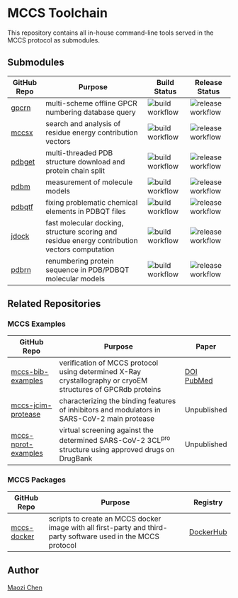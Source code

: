 # MCCS Toolchain

This repository contains all in-house command-line tools served in the MCCS protocol as submodules.

## Submodules

|GitHub Repo|Purpose|Build Status|Release Status|
|-|-|-|-|
|[gpcrn](https://github.com/stcmz/gpcrn)|multi-scheme offline GPCR numbering database query|![build workflow](https://github.com/stcmz/gpcrn/actions/workflows/build.yml/badge.svg)|![release workflow](https://github.com/stcmz/gpcrn/actions/workflows/release.yml/badge.svg)|
|[mccsx](https://github.com/stcmz/mccsx)|search and analysis of residue energy contribution vectors|![build workflow](https://github.com/stcmz/mccsx/actions/workflows/build.yml/badge.svg)|![release workflow](https://github.com/stcmz/mccsx/actions/workflows/release.yml/badge.svg)|
|[pdbget](https://github.com/stcmz/pdbget)|multi-threaded PDB structure download and protein chain split|![build workflow](https://github.com/stcmz/pdbget/actions/workflows/build.yml/badge.svg)|![release workflow](https://github.com/stcmz/pdbget/actions/workflows/release.yml/badge.svg)|
|[pdbm](https://github.com/stcmz/pdbm)|measurement of molecule models|![build workflow](https://github.com/stcmz/pdbm/actions/workflows/build.yml/badge.svg)|![release workflow](https://github.com/stcmz/pdbm/actions/workflows/release.yml/badge.svg)|
|[pdbqtf](https://github.com/stcmz/pdbqtf)|fixing problematic chemical elements in PDBQT files|![build workflow](https://github.com/stcmz/pdbqtf/actions/workflows/build.yml/badge.svg)|![release workflow](https://github.com/stcmz/pdbqtf/actions/workflows/release.yml/badge.svg)|
|[jdock](https://github.com/stcmz/jdock)|fast molecular docking, structure scoring and residue energy contribution vectors computation|![build workflow](https://github.com/stcmz/jdock/actions/workflows/build.yml/badge.svg)|![release workflow](https://github.com/stcmz/jdock/actions/workflows/release.yml/badge.svg)|
|[pdbrn](https://github.com/stcmz/pdbrn)|renumbering protein sequence in PDB/PDBQT molecular models|![build workflow](https://github.com/stcmz/pdbrn/actions/workflows/build.yml/badge.svg)|![release workflow](https://github.com/stcmz/pdbrn/actions/workflows/release.yml/badge.svg)|


## Related Repositories

### MCCS Examples

|GitHub Repo|Purpose|Paper|
|-|-|-|
|[mccs-bib-examples](https://github.com/stcmz/mccs-bib-examples)|verification of MCCS protocol using determined X-Ray crystallography or cryoEM structures of GPCRdb proteins|[DOI](https://doi.org/10.1093/bib/bbaa260)<br/>[PubMed](https://pubmed.ncbi.nlm.nih.gov/33078827/)|
|[mccs-jcim-protease](https://github.com/stcmz/mccs-jcim-protease)|characterizing the binding features of inhibitors and modulators in SARS-CoV-2 main protease|Unpublished|
|[mccs-nprot-examples](https://github.com/stcmz/mccs-nprot-examples)|virtual screening against the determined SARS-CoV-2 3CL<sup>pro</sup> structure using approved drugs on DrugBank|Unpublished|

### MCCS Packages

|GitHub Repo|Purpose|Registry|
|-|-|-|
|[mccs-docker](https://github.com/stcmz/mccs-docker)|scripts to create an MCCS docker image with all first-party and third-party software used in the MCCS protocol|[DockerHub](https://hub.docker.com/r/stcmz/mccs)


## Author

[Maozi Chen]


[Maozi Chen]: https://www.linkedin.com/in/maozichen/
[Briefing in Bioinformatics]: https://academic.oup.com/bib